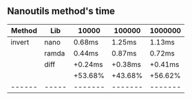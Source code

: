 ## Nanoutils method's time
| Method | Lib   |   10000 |  100000 | 1000000 |
| ------ | ----- | ------- | ------- | ------- |
| invert | nano  |  0.68ms |  1.25ms |  1.13ms |
|        | ramda |  0.44ms |  0.87ms |  0.72ms |
|        | diff  | +0.24ms | +0.38ms | +0.41ms |
|        |       | +53.68% | +43.68% | +56.62% |
| ------ | ----- | ------- | ------- | ------- |
